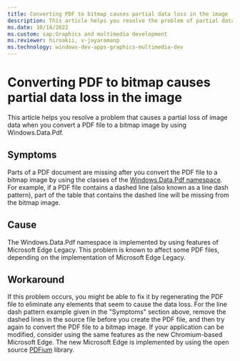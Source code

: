 ```yaml
---
title: Converting PDF to bitmap causes partial data loss in the image
description: This article helps you resolve the problem of partial data loss when you convert a PDF to a Bitmap image by using the classes of the Windows.Data.Pdf namespace.
ms.date: 10/14/2022
ms.custom: sap:Graphics and multimedia development
ms.reviewer: hiroakii, v-jayaramanp
ms.technology: windows-dev-apps-graphics-multimedia-dev
---
```


# Converting PDF to bitmap causes partial data loss in the image

This article helps you resolve a problem that causes a partial loss of image data when you convert a PDF file to a bitmap image by using Windows.Data.Pdf.

## Symptoms

Parts of a PDF document are missing after you convert the PDF file to a bitmap image by using the classes of the [Windows.Data.Pdf namespace](/uwp/api/windows.data.pdf?view=winrt-22621&preserve-view=true). For example, if a PDF file contains a dashed line (also known as a line dash pattern), part of the table that contains the dashed line will be missing from the bitmap image.

## Cause

The Windows.Data.Pdf namespace is implemented by using features of Microsoft Edge Legacy.
This problem is known to affect some PDF files, depending on the implementation of Microsoft Edge Legacy.

## Workaround

If this problem occurs, you might be able to fix it by regenerating the PDF file to eliminate any elements that seem to cause the data loss. For the line dash pattern example given in the "Symptoms" section above, remove the dashed lines in the source file before you create the PDF file, and then try again to convert the PDF file to a bitmap image.
If your application can be modified, consider using the same features as the new Chromium-based Microsoft Edge. The new Microsoft Edge is implemented by using the open source [PDFium](https://pdfium.googlesource.com/pdfium/) library.